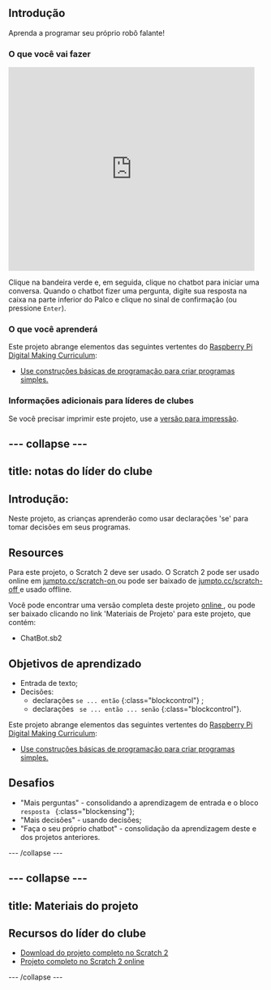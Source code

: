 ## Introdução

Aprenda a programar seu próprio robô falante!

### O que você vai fazer

<div class="scratch-preview">
  <iframe allowtransparency="true" width="485" height="402" src="https://scratch.mit.edu/projects/embed/26762091/?autostart=false" frameborder="0"></iframe>
</div>

Clique na bandeira verde e, em seguida, clique no chatbot para iniciar uma conversa. Quando o chatbot fizer uma pergunta, digite sua resposta na caixa na parte inferior do Palco e clique no sinal de confirmação (ou pressione ` Enter `).

### O que você aprenderá

Este projeto abrange elementos das seguintes vertentes do [Raspberry Pi Digital Making Curriculum](http://rpf.io/curriculum):

+ [Use construções básicas de programação para criar programas simples.](https://www.raspberrypi.org/curriculum/programming/creator)

### Informações adicionais para líderes de clubes

Se você precisar imprimir este projeto, use a [versão para impressão](https://projects.raspberrypi.org/en/projects/chatbot/print).

## \--- collapse \---

## title: notas do líder do clube

## Introdução:

Neste projeto, as crianças aprenderão como usar declarações 'se' para tomar decisões em seus programas.

## Resources

Para este projeto, o Scratch 2 deve ser usado. O Scratch 2 pode ser usado online em [ jumpto.cc/scratch-on ](http://jumpto.cc/scratch-on) ou pode ser baixado de [ jumpto.cc/scratch-off ](http://jumpto.cc/scratch-off) e usado offline.

Você pode encontrar uma versão completa deste projeto [ online ](http://scratch.mit.edu/projects/26762091/#editor), ou pode ser baixado clicando no link 'Materiais de Projeto' para este projeto, que contém:

+ ChatBot.sb2

## Objetivos de aprendizado

+ Entrada de texto;
+ Decisões: 
    + declarações ` se ... então ` {:class="blockcontrol"} ;
    + declarações ` se ... então ... senão` {:class="blockcontrol"}.

Este projeto abrange elementos das seguintes vertentes do [Raspberry Pi Digital Making Curriculum](http://rpf.io/curriculum):

+ [Use construções básicas de programação para criar programas simples.](https://www.raspberrypi.org/curriculum/programming/creator)

## Desafios

+ "Mais perguntas" - consolidando a aprendizagem de entrada e o bloco `resposta ` {:class="blockensing"};
+ "Mais decisões" - usando decisões;
+ "Faça o seu próprio chatbot" - consolidação da aprendizagem deste e dos projetos anteriores.

\--- /collapse \---

## \--- collapse \---

## title: Materiais do projeto

## Recursos do líder do clube

+ [Download do projeto completo no Scratch 2](resources/ChatBot.sb2)
+ [Projeto completo no Scratch 2 online](http://scratch.mit.edu/projects/26762091/#editor)

\--- /collapse \---